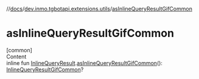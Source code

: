 //[docs](../../index.md)/[dev.inmo.tgbotapi.extensions.utils](index.md)/[asInlineQueryResultGifCommon](as-inline-query-result-gif-common.md)



# asInlineQueryResultGifCommon  
[common]  
Content  
inline fun [InlineQueryResult](../dev.inmo.tgbotapi.types.InlineQueries.InlineQueryResult.abstracts/-inline-query-result/index.md).[asInlineQueryResultGifCommon](as-inline-query-result-gif-common.md)(): [InlineQueryResultGifCommon](../dev.inmo.tgbotapi.types.InlineQueries.InlineQueryResult.abstracts.results.gif/-inline-query-result-gif-common/index.md)?  




